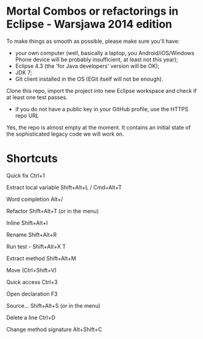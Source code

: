 Mortal Combos or refactorings in Eclipse - Warsjawa 2014 edition
===============

To make things as smooth as possible, please make sure you'll have:
- your own computer (well, basically a laptop, you Android/iOS/Windows Phone device will be probably insufficient, at least not this year);
- Eclipse 4.3 (the 'for Java developers' version will be OK);
- JDK 7;
- Git client installed in the OS (EGit itself will not be enough). 

Clone this repo, import the project into new Eclipse workspace and check if at least one test passes. 
- if you do not have a public key in your GitHub profile, use the HTTPS repo URL

Yes, the repo is almost empty at the moment. It contains an initial state of the sophisticated legacy code we will work on.


Shortcuts
===============
Quick fix   Ctrl+1 

Extract local variable Shift+Alt+L / Cmd+Alt+T

Word completion Alt+/

Refactor Shift+Alt+T (or in the menu)

Inline Shift+Alt+I

Rename Shift+Alt+R

Run test - Shift+Alt+X T

Extract method  Shift+Alt+M

Move (Ctrl+Shift+V)

Quick access Ctrl+3

Open declaration F3

Source... Shift+Alt+S (or in the menu)

Delete a line Ctrl+D 


Change method signature Alt+Shift+C 

